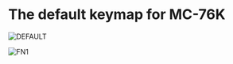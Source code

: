 # The default keymap for MC-76K

![DEFAULT](https://i.imgur.com/GzUITtG.png)

![FN1](https://i.imgur.com/ytnKmxg.png)